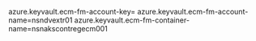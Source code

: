 azure.keyvault.ecm-fm-account-key=
azure.keyvault.ecm-fm-account-name=nsndvextr01
azure.keyvault.ecm-fm-container-name=nsnakscontregecm001
